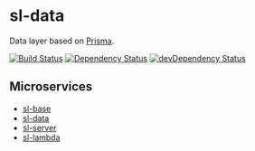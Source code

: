 # sl-data

Data layer based on [Prisma](https://github.com/prismagraphql/prisma).

[![Build Status](https://img.shields.io/circleci/project/github/adriancarriger/sl-data/develop.svg?maxAge=60)](https://circleci.com/gh/adriancarriger/sl-data)
[![Dependency Status](https://img.shields.io/david/adriancarriger/sl-data/develop.svg?maxAge=60)](https://david-dm.org/adriancarriger/sl-data)
[![devDependency Status](https://img.shields.io/david/dev/adriancarriger/sl-data/develop.svg?maxAge=60)](https://david-dm.org/adriancarriger/sl-data?type=dev)

## Microservices

- [sl-base](https://github.com/adriancarriger/sl-base)
- [sl-data](https://github.com/adriancarriger/sl-data)
- [sl-server](https://github.com/adriancarriger/sl-server)
- [sl-lambda](https://github.com/adriancarriger/sl-lambda)

